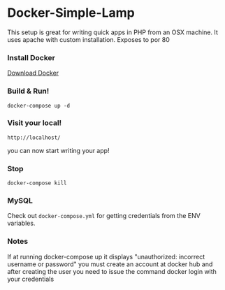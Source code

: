 # Docker-Simple-Lamp

This setup is great for writing quick apps in PHP from an OSX machine. It uses apache with custom installation. Exposes to por 80

### Install Docker
[Download Docker](https://www.docker.com/products/overview)

### Build & Run!

```
docker-compose up -d
```

### Visit your local!

```
http://localhost/
```


you can now start writing your app!

### Stop

```
docker-compose kill
```

### MySQL

Check out `docker-compose.yml` for getting credentials from the ENV variables.

### Notes

If at running docker-compose up it displays "unauthorized: incorrect username or password" you must create an account at docker hub and after creating the user you need to issue the command docker login with your credentials